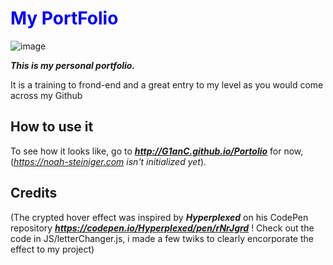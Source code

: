  <h1 style="color:blue;">My PortFolio</h1>

![image](https://github.com/G1anC/PortFolio/assets/114910356/8ee95fa4-15da-46f3-a934-2cda6f8d1f6a)

***This is my personal portfolio.***

It is a training to frond-end and a great entry to my level as you would come across my Github

## How to use it

To see how it looks like, go to ***http://G1anC.github.io/Portolio*** for now, (*https://noah-steiniger.com isn't initialized yet*).

## Credits

(The crypted hover effect was inspired by ***Hyperplexed*** on his CodePen repository ***https://codepen.io/Hyperplexed/pen/rNrJgrd*** ! Check out the code in JS/letterChanger.js, i made a few twiks to clearly encorporate the effect to my project)




